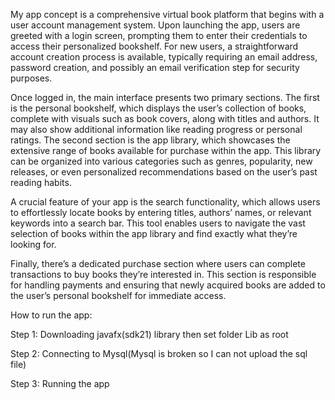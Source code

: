 My app concept is a comprehensive virtual book platform that begins with a user account management system. Upon launching the app, users are greeted with a login screen, prompting them to enter their credentials to access their personalized bookshelf. For new users, a straightforward account creation process is available, typically requiring an email address, password creation, and possibly an email verification step for security purposes. 

Once logged in, the main interface presents two primary sections. The first is the personal bookshelf, which displays the user’s collection of books, complete with visuals such as book covers, along with titles and authors. It may also show additional information like reading progress or personal ratings. The second section is the app library, which showcases the extensive range of books available for purchase within the app. This library can be organized into various categories such as genres, popularity, new releases, or even personalized recommendations based on the user’s past reading habits. 

A crucial feature of your app is the search functionality, which allows users to effortlessly locate books by entering titles, authors’ names, or relevant keywords into a search bar. This tool enables users to navigate the vast selection of books within the app library and find exactly what they’re looking for. 

Finally, there’s a dedicated purchase section where users can complete transactions to buy books they’re interested in. This section is responsible for handling payments and ensuring that newly acquired books are added to the user’s personal bookshelf for immediate access.

How to run the app:

Step 1: Downloading javafx(sdk21) library then set folder Lib as root

Step 2: Connecting to Mysql(Mysql is broken so I can not upload the sql file)

Step 3: Running the app
